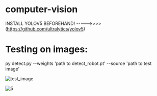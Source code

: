 # computer-vision
INSTALL YOLOV5 BEFOREHAND! ----->>>> (https://github.com/ultralytics/yolov5)
# Testing on images:
py detect.py --weights 'path to detect_robot.pt' --source 'path to test image'




![test_image](https://user-images.githubusercontent.com/63576585/201433879-372104ba-5dd3-41cf-9857-3254102a899b.jpg)




![5](https://user-images.githubusercontent.com/63576585/201434213-623d07e4-c3d1-4471-b073-89c367d78ec4.jpg)
